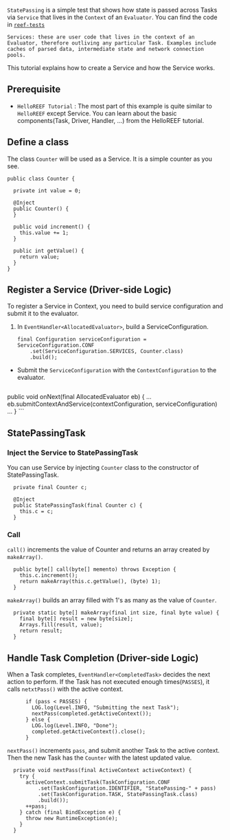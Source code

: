 `StatePassing` is a simple test that shows how state is passed across Tasks via `Service` that lives in the `Context` of an `Evaluator`. You can find the code in [`reef-tests`](https://github.com/Microsoft-CISL/REEF/tree/master/reef-tests)

	Services: these are user code that lives in the context of an Evaluator, therefore outliving any particular Task. Examples include caches of parsed data, intermediate state and network connection pools.

This tutorial explains how to create a Service and how the Service works.

## Prerequisite
* `HelloREEF Tutorial` : The most part of this example is quite similar to `HelloREEF` except Service. You can learn about the basic components(Task, Driver, Handler, ...) from the HelloREEF tutorial.

## Define a class

The class `Counter` will be used as a Service. 
It is a simple counter as you see.

```
public class Counter {

  private int value = 0;

  @Inject
  public Counter() {
  }

  public void increment() {
    this.value += 1;
  }

  public int getValue() {
    return value;
  }
}
```


## Register a Service (Driver-side Logic)

To register a Service in Context, you need to build service configuration and submit it to the evaluator.

1. In `EventHandler<AllocatedEvaluator>`, build a ServiceConfiguration.

	```
    final Configuration serviceConfiguration = ServiceConfiguration.CONF
        .set(ServiceConfiguration.SERVICES, Counter.class)
        .build();
	```

* Submit the `ServiceConfiguration` with the `ContextConfiguration` to the evaluator.

	```
public void onNext(final AllocatedEvaluator eb) {
	...
	eb.submitContextAndService(contextConfiguration, serviceConfiguration)
	...
}
	```

## StatePassingTask

### Inject the Service to StatePassingTask

You can use Service by injecting `Counter` class to the constructor of StatePassingTask. 

```
  private final Counter c;

  @Inject
  public StatePassingTask(final Counter c) {
    this.c = c;
  }
```

### Call

`call()` increments the value of Counter and returns an array created by `makeArray()`.

```
  public byte[] call(byte[] memento) throws Exception {
    this.c.increment();
    return makeArray(this.c.getValue(), (byte) 1);
  }
```

`makeArray()` builds an array filled with 1's as many as the value of `Counter`.

```
  private static byte[] makeArray(final int size, final byte value) {
    final byte[] result = new byte[size];
    Arrays.fill(result, value);
    return result;
  }
```

## Handle Task Completion (Driver-side Logic)
When a Task completes, `EventHandler<CompletedTask>` decides the next action to perform.
If the Task has not executed enough times(`PASSES`), it calls `netxtPass()` with the active context.

```
      if (pass < PASSES) {
        LOG.log(Level.INFO, "Submitting the next Task");
        nextPass(completed.getActiveContext());
      } else {
        LOG.log(Level.INFO, "Done");
        completed.getActiveContext().close();
      }
```

`nextPass()` increments `pass`, and submit another Task to the active context. Then the new Task has the `Counter` with the latest updated value.

```
  private void nextPass(final ActiveContext activeContext) {
    try {
      activeContext.submitTask(TaskConfiguration.CONF
          .set(TaskConfiguration.IDENTIFIER, "StatePassing-" + pass)
          .set(TaskConfiguration.TASK, StatePassingTask.class)
          .build());
      ++pass;
    } catch (final BindException e) {
      throw new RuntimeException(e);
    }
  }
```
